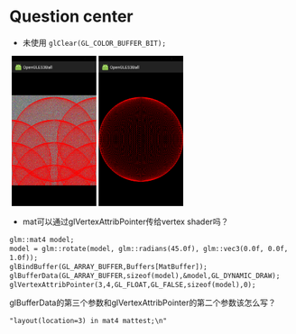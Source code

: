 # Question center

* 未使用 `glClear(GL_COLOR_BUFFER_BIT);`

<div>
  <img src="https://github.com/GitHub-bigT/openGL-Android/blob/master/images/question/question1.png" width="150px"/>
 <img src="https://github.com/GitHub-bigT/openGL-Android/blob/master/images/question/question2.png" width="150px"/>
</div>

* mat可以通过glVertexAttribPointer传给vertex shader吗？
```
glm::mat4 model;    
model = glm::rotate(model, glm::radians(45.0f), glm::vec3(0.0f, 0.0f, 1.0f));
glBindBuffer(GL_ARRAY_BUFFER,Buffers[MatBuffer]);
glBufferData(GL_ARRAY_BUFFER,sizeof(model),&model,GL_DYNAMIC_DRAW);
glVertexAttribPointer(3,4,GL_FLOAT,GL_FALSE,sizeof(model),0);
```
glBufferData的第三个参数和glVertexAttribPointer的第二个参数该怎么写？
```
"layout(location=3) in mat4 mattest;\n"
```


